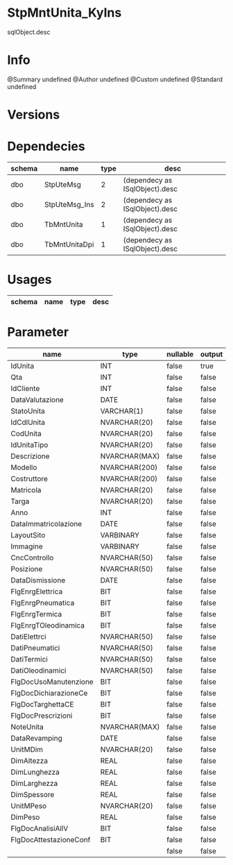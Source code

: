 # StpMntUnita_KyIns
sqlObject.desc

# Info 
@Summary undefined
@Author undefined
@Custom undefined
@Standard undefined
# Versions 
# Dependecies 

| schema      | name      | type       | desc          |
| ------ | -------- | -------- | ------ |
| dbo | StpUteMsg | 2 | (dependecy as ISqlObject).desc |
| dbo | StpUteMsg_Ins | 2 | (dependecy as ISqlObject).desc |
| dbo | TbMntUnita | 1 | (dependecy as ISqlObject).desc |
| dbo | TbMntUnitaDpi | 1 | (dependecy as ISqlObject).desc |
# Usages 

| schema      | name      | type       | desc          |
| ------ | -------- | -------- | ------ |
# Parameter

| name      | type      | nullable      | output       | desc          |
| ------ | -------- | -------- | -------- | ------ |
| IdUnita | INT | false | true | undefined |
| Qta | INT | false | false | undefined |
| IdCliente | INT | false | false | undefined |
| DataValutazione | DATE | false | false | undefined |
| StatoUnita | VARCHAR(1) | false | false | undefined |
| IdCdlUnita | NVARCHAR(20) | false | false | undefined |
| CodUnita | NVARCHAR(20) | false | false | undefined |
| IdUnitaTipo | NVARCHAR(20) | false | false | undefined |
| Descrizione | NVARCHAR(MAX) | false | false | undefined |
| Modello | NVARCHAR(200) | false | false | undefined |
| Costruttore | NVARCHAR(200) | false | false | undefined |
| Matricola | NVARCHAR(20) | false | false | undefined |
| Targa | NVARCHAR(20) | false | false | undefined |
| Anno | INT | false | false | undefined |
| DataImmatricolazione | DATE | false | false | undefined |
| LayoutSito | VARBINARY | false | false | undefined |
| Immagine | VARBINARY | false | false | undefined |
| CncControllo | NVARCHAR(50) | false | false | undefined |
| Posizione | NVARCHAR(50) | false | false | undefined |
| DataDismissione | DATE | false | false | undefined |
| FlgEnrgElettrica | BIT | false | false | undefined |
| FlgEnrgPneumatica | BIT | false | false | undefined |
| FlgEnrgTermica | BIT | false | false | undefined |
| FlgEnrgTOleodinamica | BIT | false | false | undefined |
| DatiElettrci | NVARCHAR(50) | false | false | undefined |
| DatiPneumatici | NVARCHAR(50) | false | false | undefined |
| DatiTermici | NVARCHAR(50) | false | false | undefined |
| DatiOleodinamici | NVARCHAR(50) | false | false | undefined |
| FlgDocUsoManutenzione | BIT | false | false | undefined |
| FlgDocDichiarazioneCe | BIT | false | false | undefined |
| FlgDocTarghettaCE | BIT | false | false | undefined |
| FlgDocPrescrizioni | BIT | false | false | undefined |
| NoteUnita | NVARCHAR(MAX) | false | false | undefined |
| DataRevamping | DATE | false | false | undefined |
| UnitMDim | NVARCHAR(20) | false | false | undefined |
| DimAltezza | REAL | false | false | undefined |
| DimLunghezza | REAL | false | false | undefined |
| DimLarghezza | REAL | false | false | undefined |
| DimSpessore | REAL | false | false | undefined |
| UnitMPeso | NVARCHAR(20) | false | false | undefined |
| DimPeso | REAL | false | false | undefined |
| FlgDocAnalisiAllV | BIT | false | false | undefined |
| FlgDocAttestazioneConf | BIT | false | false | undefined |
|  |  | false | false | undefined |
